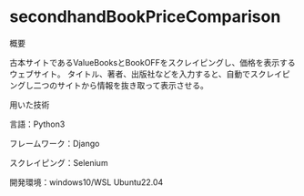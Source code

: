 # secondhandBookPriceComparison

概要

古本サイトであるValueBooksとBookOFFをスクレイピングし、価格を表示するウェブサイト。
タイトル、著者、出版社などを入力すると、自動でスクレイピングし二つのサイトから情報を抜き取って表示させる。

用いた技術

言語：Python3

フレームワーク：Django

スクレイピング：Selenium

開発環境：windows10/WSL Ubuntu22.04
